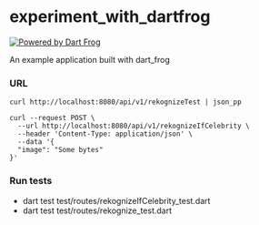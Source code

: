 # experiment_with_dartfrog

[![Powered by Dart Frog](https://img.shields.io/endpoint?url=https://tinyurl.com/dartfrog-badge)](https://dartfrog.vgv.dev)

An example application built with dart_frog
### URL

```
curl http://localhost:8080/api/v1/rekognizeTest | json_pp
```

```
curl --request POST \
  --url http://localhost:8080/api/v1/rekognizeIfCelebrity \
  --header 'Content-Type: application/json' \
  --data '{
  "image": "Some bytes"
}'
```

### Run tests
- dart test test/routes/rekognizeIfCelebrity_test.dart
- dart test test/routes/rekognize_test.dart